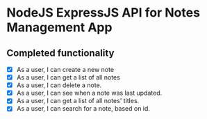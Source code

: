 # NodeJS ExpressJS API for Notes Management App

## Completed functionality

- [x] As a user, I can create a new note
- [x] As a user, I can get a list of all notes
- [x] As a user, I can delete a note.
- [x] As a user, I can see when a note was last updated.
- [x] As a user, I can get a list of all notes' titles.
- [x] As a user, I can search for a note, based on id.

